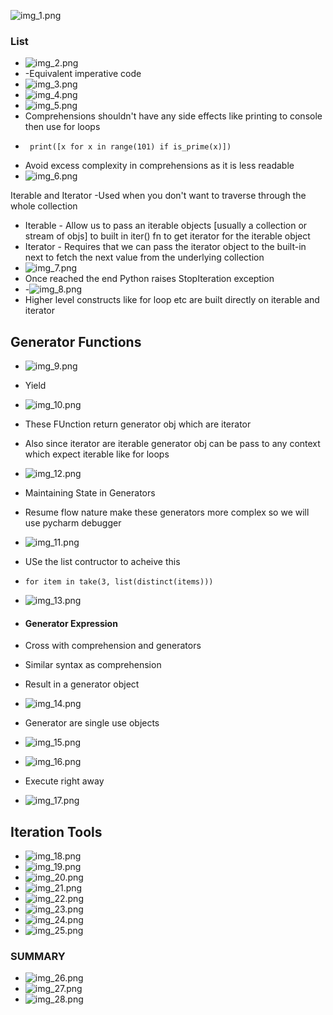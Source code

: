 ![img_1.png](img_1.png)

### List 

- ![img_2.png](img_2.png)
- -Equivalent imperative code
- ![img_3.png](img_3.png)
- ![img_4.png](img_4.png)
- ![img_5.png](img_5.png)
- Comprehensions shouldn't have any side effects like printing to console then use for loops
- ```
   print([x for x in range(101) if is_prime(x)])
  ```
- Avoid excess complexity in comprehensions as it is less readable
- ![img_6.png](img_6.png)

Iterable and Iterator
-Used when you don't want to traverse through the whole collection
- Iterable - Allow us to pass an iterable objects [usually a collection or stream of objs] to built in iter() fn
to get iterator for the iterable object
- Iterator - Requires that we can pass the iterator object to the built-in next to fetch the next value from 
the underlying collection
- ![img_7.png](img_7.png)
- Once reached the end Python raises StopIteration exception
- -![img_8.png](img_8.png)
- Higher level constructs like for loop etc are built directly on iterable and iterator


## Generator Functions
- ![img_9.png](img_9.png)
- Yield
- ![img_10.png](img_10.png)
- These FUnction return generator obj which are iterator
- Also since iterator are iterable generator obj can be pass to any context which expect iterable like for loops
- ![img_12.png](img_12.png)
- Maintaining State in Generators
- Resume flow nature make these generators more complex so we will use pycharm debugger
- ![img_11.png](img_11.png)
- USe the list contructor to acheive this
- ```
  for item in take(3, list(distinct(items)))
  ```
- ![img_13.png](img_13.png) 

- #### Generator Expression
- Cross with comprehension and generators
- Similar syntax as comprehension
- Result in a generator object 
- ![img_14.png](img_14.png)
- Generator are single use objects
- ![img_15.png](img_15.png)
- ![img_16.png](img_16.png)
- Execute right away
- ![img_17.png](img_17.png)

## Iteration Tools
- ![img_18.png](img_18.png)
- ![img_19.png](img_19.png)
- ![img_20.png](img_20.png)
- ![img_21.png](img_21.png)
- ![img_22.png](img_22.png)
- ![img_23.png](img_23.png)
- ![img_24.png](img_24.png)
- ![img_25.png](img_25.png)

### SUMMARY
- ![img_26.png](img_26.png)
- ![img_27.png](img_27.png)
- ![img_28.png](img_28.png)